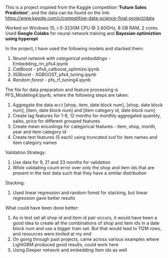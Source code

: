 
This is a project inspired from the Kaggle competition __'Future Sales Prediction'__, and the data can be found on the link:
https://www.kaggle.com/c/competitive-data-science-final-project/data

Worked on Windows 10, i-5-3230M CPU @ 2.60GHz, 8 GB RAM, 2 cores. Used __Google Colabs__ for neural network training and __Bayesian optimiztion using hyperopt__ 

In the project, I have used the following models and stacked them:
1) _Neural network with categorical embeddings_ - Embedding_nn_pfs4.ipynb
2) _CatBoost_ - pfs4_catboost_optimize.ipynb
3) _XGBoost_ - XGBOOST_pfs4_tuning.ipynb
4) _Random forest_ - pfs_rf_tuning4.ipynb

The file for data preparation and feature processing is PFS_Modeling4.ipynb, where the following steps are taken:
1) Aggregate the data w.r.t [shop, item, date block num], [shop, date block num], [item, date block num] and [item category id, date block num]
2) Create lag features for 1-6, 12 months for monthly aggregated quantity, sales, price for different grouped features
3) Create mean encodings for categorical features - item, shop, month, year and item category id
4) Create text features (5 each) using _truncated svd_ for item names and item category names

Validation Strategy:
1) Use data for 9, 21 and 33 months for validation
2) While validating count error over only the shop and item ids that are present in the test data such that they have a similar distribution

Stacking: 
1) Used linear regression and random forest for stacking, but linear regression gave better results 

What could have been done better:
1) As in test set all shop id and item id pair occurs, it would have been a good idea to create all the combinations of shop and item ids in a date block num and use a bigger train set. But that would lead to 112M rows, and resources were limited at my end
2) On going through past projects, came across various examples where LightGBM produced good results, could work here
3) Using Deeper network and embedding Item ids as well 
